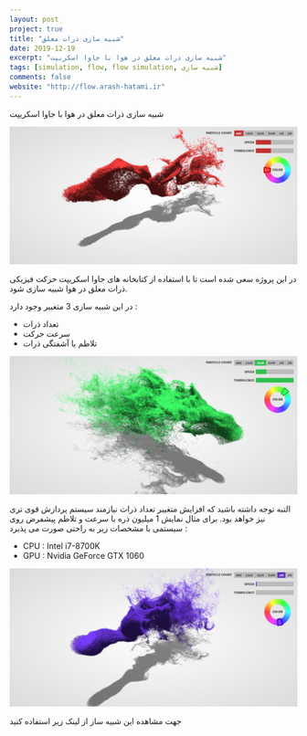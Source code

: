 ```yaml
---
layout: post
project: true
title: "شبیه سازی ذرات معلق"
date: 2019-12-19
excerpt: "شبیه سازی ذرات معلق در هوا با جاوا اسکریپت"
tags: [simulation, flow, flow simulation, شبیه سازی]
comments: false
website: "http://flow.arash-hatami.ir"
---
```


شبیه سازی ذرات معلق در هوا با جاوا اسکریپت

![tooltip](/assets/img/projects/13.webp)

در این پروژه سعی شده است تا با استفاده از کتابخانه های جاوا اسکریپت حرکت فیزیکی ذرات معلق در هوا شبیه سازی شود.

در این شبیه سازی 3 متغییر وجود دارد :

* تعداد ذرات
* سرعت حرکت
* تلاطم یا آشفتگی ذرات

![tooltip](/assets/img/projects/14.webp)

التبه توجه داشته باشید که افزایش متغییر تعداد ذرات نیازمند سیستم پردازش قوی تری نیز خواهد بود. برای مثال نمایش 1 میلیون ذره با سرعت و تلاطم پیشفرض روی سیستمی با مشخصات زیر به راحتی صورت می پذیرد :

* CPU : Intel i7-8700K
* GPU : Nvidia GeForce GTX 1060

![tooltip](/assets/img/projects/15.webp)

جهت مشاهده این شبیه ساز از لینک زیر استفاده کنید
